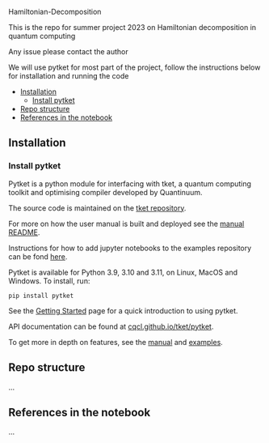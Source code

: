 Hamiltonian-Decomposition

This is the repo for summer project 2023 on Hamiltonian decomposition in quantum computing

Any issue please contact the author

We will use pytket for most part of the project, follow the instructions below for installation and running the code


- [Installation](#installation)
  - [Install pytket](#install-pytket)
- [Repo structure](#repo-structure)
- [References in the notebook](#references-in-the-notebook)


## Installation 

### Install pytket

Pytket is a python module for interfacing with tket, a quantum computing toolkit and optimising compiler developed by Quantinuum.

The source code is maintained on the [tket repository](https://github.com/CQCL/tket).

For more on how the user manual is built and deployed see the [manual README](https://github.com/CQCL/pytket/tree/main/manual/README.md).

Instructions for how to add jupyter notebooks to the examples repository can be fond [here](https://github.com/CQCL/pytket/tree/main/examples#notes-for-developers).

Pytket is available for Python 3.9, 3.10 and 3.11, on Linux, MacOS and Windows.
To install, run:

```shell
pip install pytket
```

See the [Getting Started](https://cqcl.github.io/tket/pytket/api/getting_started.html) page for a quick introduction to using pytket.

API documentation can be found at [cqcl.github.io/tket/pytket](https://cqcl.github.io/tket/pytket/api).

To get more in depth on features, see the [manual](https://cqcl.github.io/pytket/manual/) and [examples](https://github.com/CQCL/pytket/tree/main/examples).

## Repo structure 

...

## References in the notebook

...

